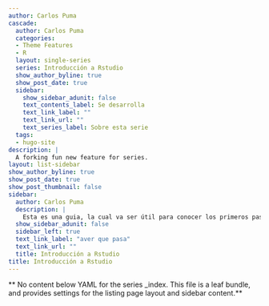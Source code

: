 ```yaml
---
author: Carlos Puma
cascade:
  author: Carlos Puma
  categories:
  - Theme Features
  - R
  layout: single-series
  series: Introducción a Rstudio
  show_author_byline: true
  show_post_date: true
  sidebar:
    show_sidebar_adunit: false
    text_contents_label: Se desarrolla
    text_link_label: ""
    text_link_url: ""
    text_series_label: Sobre esta serie
  tags:
  - hugo-site
description: |
  A forking fun new feature for series.
layout: list-sidebar
show_author_byline: true
show_post_date: true
show_post_thumbnail: false
sidebar:
  author: Carlos Puma
  description: |
    Esta es una guia, la cual va ser útil para conocer los primeros pasos que se deben tomar en cuenta para poder utilizar Rstudio.
  show_sidebar_adunit: false
  sidebar_left: true
  text_link_label: "aver que pasa"
  text_link_url: ""
  title: Introducción a Rstudio
title: Introducción a Rstudio
---
```


** No content below YAML for the series _index. This file is a leaf bundle, and provides settings for the listing page layout and sidebar content.**

